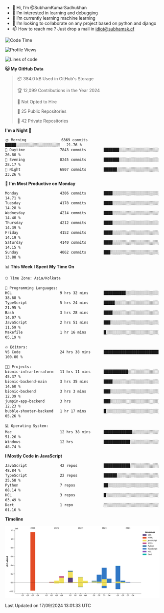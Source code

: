 - 👋 Hi, I’m @SubhamKumarSadhukhan
- 👀 I’m interested in learning and debugging
- 🌱 I’m currently learning machine learning
- 💞️ I’m looking to collaborate on any project based on python and django
- 📫 How to reach me ?
      Just drop a mail in idiot@subhamsk.cf

<!---
SubhamKumarSadhukhan/SubhamKumarSadhukhan is a ✨ special ✨ repository because its `README.md` (this file) appears on your GitHub profile.
You can click the Preview link to take a look at your changes.
--->


<!--START_SECTION:waka-->
![Code Time](http://img.shields.io/badge/Code%20Time-2%2C508%20hrs%2012%20mins-blue)

![Profile Views](http://img.shields.io/badge/Profile%20Views-6-blue)

![Lines of code](https://img.shields.io/badge/From%20Hello%20World%20I%27ve%20Written-2.9%20million%20lines%20of%20code-blue)

**🐱 My GitHub Data** 

> 📦 384.0 kB Used in GitHub's Storage 
 > 
> 🏆 12,099 Contributions in the Year 2024
 > 
> 🚫 Not Opted to Hire
 > 
> 📜 25 Public Repositories 
 > 
> 🔑 42 Private Repositories 
 > 
**I'm a Night 🦉** 

```text
🌞 Morning                6369 commits        █████░░░░░░░░░░░░░░░░░░░░   21.76 % 
🌆 Daytime                7843 commits        ███████░░░░░░░░░░░░░░░░░░   26.80 % 
🌃 Evening                8245 commits        ███████░░░░░░░░░░░░░░░░░░   28.17 % 
🌙 Night                  6807 commits        ██████░░░░░░░░░░░░░░░░░░░   23.26 % 
```
📅 **I'm Most Productive on Monday** 

```text
Monday                   4306 commits        ████░░░░░░░░░░░░░░░░░░░░░   14.71 % 
Tuesday                  4178 commits        ████░░░░░░░░░░░░░░░░░░░░░   14.28 % 
Wednesday                4214 commits        ████░░░░░░░░░░░░░░░░░░░░░   14.40 % 
Thursday                 4212 commits        ████░░░░░░░░░░░░░░░░░░░░░   14.39 % 
Friday                   4152 commits        ████░░░░░░░░░░░░░░░░░░░░░   14.19 % 
Saturday                 4140 commits        ████░░░░░░░░░░░░░░░░░░░░░   14.15 % 
Sunday                   4062 commits        ███░░░░░░░░░░░░░░░░░░░░░░   13.88 % 
```


📊 **This Week I Spent My Time On** 

```text
🕑︎ Time Zone: Asia/Kolkata

💬 Programming Languages: 
HCL                      9 hrs 32 mins       ██████████░░░░░░░░░░░░░░░   38.68 % 
TypeScript               5 hrs 24 mins       █████░░░░░░░░░░░░░░░░░░░░   21.95 % 
Bash                     3 hrs 28 mins       ████░░░░░░░░░░░░░░░░░░░░░   14.07 % 
JavaScript               2 hrs 51 mins       ███░░░░░░░░░░░░░░░░░░░░░░   11.59 % 
Makefile                 1 hr 16 mins        █░░░░░░░░░░░░░░░░░░░░░░░░   05.19 % 

🔥 Editors: 
VS Code                  24 hrs 38 mins      █████████████████████████   100.00 % 

🐱‍💻 Projects: 
bionic-infra-terraform   11 hrs 11 mins      ███████████░░░░░░░░░░░░░░   45.37 % 
bionic-backend-main      3 hrs 35 mins       ████░░░░░░░░░░░░░░░░░░░░░   14.60 % 
bionic-backend           3 hrs 3 mins        ███░░░░░░░░░░░░░░░░░░░░░░   12.39 % 
jumpin-app-backend       3 hrs               ███░░░░░░░░░░░░░░░░░░░░░░   12.23 % 
bubble-shooter-backend   1 hr 17 mins        █░░░░░░░░░░░░░░░░░░░░░░░░   05.26 % 

💻 Operating System: 
Mac                      12 hrs 38 mins      █████████████░░░░░░░░░░░░   51.26 % 
Windows                  12 hrs              ████████████░░░░░░░░░░░░░   48.74 % 
```

**I Mostly Code in JavaScript** 

```text
JavaScript               42 repos            ████████████░░░░░░░░░░░░░   48.84 % 
TypeScript               22 repos            ██████░░░░░░░░░░░░░░░░░░░   25.58 % 
Python                   7 repos             ██░░░░░░░░░░░░░░░░░░░░░░░   08.14 % 
HCL                      3 repos             █░░░░░░░░░░░░░░░░░░░░░░░░   03.49 % 
Dart                     1 repo              ░░░░░░░░░░░░░░░░░░░░░░░░░   01.16 % 
```



**Timeline**

![Lines of Code chart](https://raw.githubusercontent.com/SubhamKumarSadhukhan/SubhamKumarSadhukhan/main/assets/bar_graph.png)


 Last Updated on 17/09/2024 13:01:33 UTC
<!--END_SECTION:waka-->
